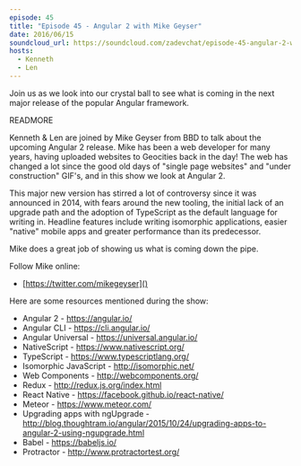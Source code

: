 ```yaml
---
episode: 45
title: "Episode 45 - Angular 2 with Mike Geyser"
date: 2016/06/15
soundcloud_url: https://soundcloud.com/zadevchat/episode-45-angular-2-with-mike-geyser
hosts:
  - Kenneth
  - Len
---
```


Join us as we look into our crystal ball to see what is coming in the next major release of the popular Angular framework.

READMORE

Kenneth & Len are joined by Mike Geyser from BBD to talk about the upcoming Angular 2 release. Mike has been a web developer for many years, having uploaded websites to Geocities back in the day! The web has changed a lot since the good old days of "single page websites" and "under construction" GIF's, and in this show we look at Angular 2.

This major new version has stirred a lot of controversy since it was announced in 2014, with fears around the new tooling, the initial lack of an upgrade path and the adoption of TypeScript as the default language for writing in. Headline features include writing isomorphic applications, easier "native" mobile apps and greater performance than its predecessor.

Mike does a great job of showing us what is coming down the pipe.

Follow Mike online:

- [https://twitter.com/mikegeyser]()

Here are some resources mentioned during the show:

* Angular 2 - https://angular.io/
* Angular CLI - https://cli.angular.io/
* Angular Universal - https://universal.angular.io/
* NativeScript - https://www.nativescript.org/
* TypeScript - https://www.typescriptlang.org/
* Isomorphic JavaScript - http://isomorphic.net/
* Web Components - http://webcomponents.org/
* Redux - http://redux.js.org/index.html
* React Native - https://facebook.github.io/react-native/
* Meteor - https://www.meteor.com/
* Upgrading apps with ngUpgrade - http://blog.thoughtram.io/angular/2015/10/24/upgrading-apps-to-angular-2-using-ngupgrade.html
* Babel - https://babeljs.io/
* Protractor - http://www.protractortest.org/

